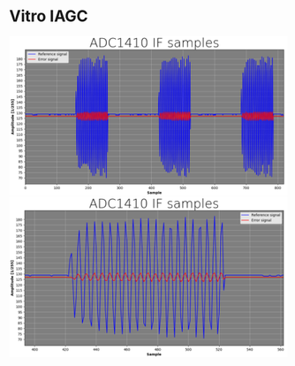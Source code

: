 # Vitro IAGC
![Samples](docs/samples00.png?raw=true "ADC1410 IF samples")
![Samples](docs/samples01.png?raw=true "ADC1410 IF samples")
